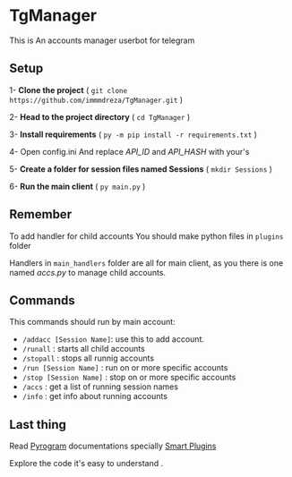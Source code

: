 # TgManager
This is An accounts manager userbot for telegram 

## Setup

1- **Clone the project** ( `git clone https://github.com/immmdreza/TgManager.git` )

2- **Head to the project directory** ( `cd TgManager` )

3- **Install requirements** ( `py -m pip install -r requirements.txt` ) 

4- Open config.ini And replace _API_ID_ and _API_HASH_ with your's

5- **Create a folder for session files named Sessions** ( `mkdir Sessions` )

6- **Run the main client** ( `py main.py` )

## Remember 

To add handler for child accounts You should make python files in `plugins` folder

Handlers in `main_handlers` folder are all for main client, as you there is one named _accs.py_ to manage child accounts.

## Commands

This commands should run by main account:
  - `/addacc [Session Name]`: use this to add account.
  - `/runall` : starts all child accounts
  - `/stopall` : stops all runnig accounts 
  - `/run [Session Name]` : run on or more specific accounts
  - `/stop [Session Name]` : stop on or more specific accounts
  - `/accs` : get a list of running session names
  - `/info` : get info about running accounts 

## Last thing 

Read [Pyrogram](https://docs.pyrogram.org/) documentations specially [Smart Plugins](https://docs.pyrogram.org/topics/smart-plugins) 

Explore the code it's easy to understand .
